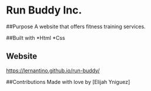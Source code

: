 # Run Buddy Inc.

##Purpose
A website that offers fitness training services.

##Built with
*Html
*Css

## Website
https://lernantino.github.io/run-buddy/

##Contributions
Made with love by [Elijah Yniguez]
